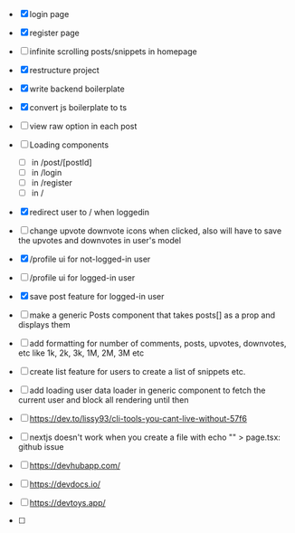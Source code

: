 - [x] login page
- [x] register page
- [ ] infinite scrolling posts/snippets in homepage
- [x] restructure project
- [x] write backend boilerplate
- [x] convert js boilerplate to ts
- [ ] view raw option in each post
- [ ] Loading components

  - [ ] in /post/[postId]
  - [ ] in /login
  - [ ] in /register
  - [ ] in /

- [x] redirect user to / when loggedin
- [ ] change upvote downvote icons when clicked, also will have to save the upvotes and downvotes in user's model
- [x] /profile ui for not-logged-in user
- [ ] /profile ui for logged-in user
- [x] save post feature for logged-in user
- [ ] make a generic Posts component that takes posts[] as a prop and displays them
- [ ] add formatting for number of comments, posts, upvotes, downvotes, etc like 1k, 2k, 3k, 1M, 2M, 3M etc
- [ ] create list feature for users to create a list of snippets etc.
- [ ] add loading user data loader in generic component to fetch the current user and block all rendering until then
- [ ] https://dev.to/lissy93/cli-tools-you-cant-live-without-57f6
- [ ] nextjs doesn't work when you create a file with echo "" > page.tsx: github issue
- [ ] https://devhubapp.com/
- [ ] https://devdocs.io/
- [ ] https://devtoys.app/
- [ ]
